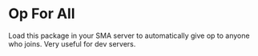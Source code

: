 # Op For All

Load this package in your SMA server to automatically give op to anyone who joins. Very useful for dev servers.
